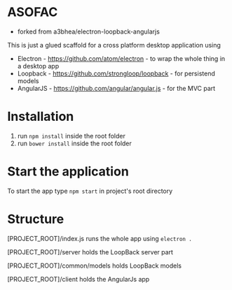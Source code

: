 # ASOFAC
- forked from a3bhea/electron-loopback-angularjs

This is just a glued scaffold for a cross platform desktop application using

* Electron - https://github.com/atom/electron - to wrap the whole thing in a desktop app
* Loopback - https://github.com/strongloop/loopback - for persistend models
* AngularJS - https://github.com/angular/angular.js - for the MVC part

# Installation

1. run `npm install` inside the root folder
2. run `bower install` inside the root folder

# Start the application

To start the app type `npm start` in project's root directory

# Structure

[PROJECT_ROOT]/index.js runs the whole app using `electron .`

[PROJECT_ROOT]/server holds the LoopBack server part

[PROJECT_ROOT]/common/models holds LoopBack models

[PROJECT_ROOT]/client holds the AngularJs app
